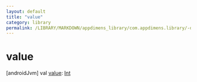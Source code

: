 ```yaml
---
layout: default
title: "value"
category: library
permalink: /LIBRARY/MARKDOWN/appdimens_library/com.appdimens.library/-dp-qualifier-entry/value.html
---
```


# value

[androidJvm]
val [value](value.md): [Int](https://kotlinlang.org/api/core/kotlin-stdlib/kotlin/-int/index.html)